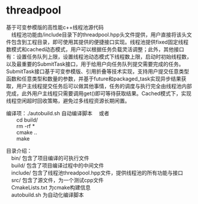 # threadpool
基于可变参模版的高性能c++线程池源代码  
&emsp;线程池功能由/include目录下的threadpool.hpp头文件提供，用户直接将该头文件包含到工程目录，即可使用其提供的便捷接口实现。线程池提供fixed固定线程数模式和cached动态模式，用户可以根据任务负载灵活调整；此外，其他接口有：设置任务队列上限，设置线程池动态模式下线程数上限，启动时初始线程数，以及最重要的SubmitTask接口，用于给用户向任务队列提交需要完成的任务。SubmitTask接口基于可变参模版、引用折叠等技术实现，支持用户提交任意类型函数和任意类型和数量的参数，并基于future和packaged_task实现异步结果获取，用户主线程提交任务后可以做其他事情，任务的调度与执行完全由线程池内部完成，此外用户主线程只需要调用get()即可等待获取结果。Cached模式下，实现线程空闲超时回收策略，避免过多线程资源长期闲置。

编译项：./autobuild.sh  自动编译脚本
&emsp;或者  
&emsp;&emsp;cd build/  
&emsp;&emsp;rm -rf *  
&emsp;&emsp;cmake ..  
&emsp;&emsp;make  

目录介绍：  
&emsp;bin/  包含了项目编译的可执行文件   
&emsp;build/  包含了项目编译过程中的中间文件  
&emsp;include/  包含了线程池threadpool.hpp文件，提供线程池的所有功能与接口  
&emsp;src/  包含了源文件，为一个测试cpp文件  
&emsp;CmakeLists.txt  为cmake构建信息  
&emsp;autobuild.sh  为自动化编译脚本 
